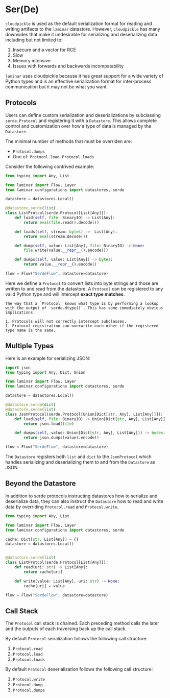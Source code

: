 # Ser(De)

`cloudpickle` is used as the default serialization format for reading and writing artifacts to the `laminar` datastore. However, `cloudpickle` has many downsides that make it undesirable for serializing and deserializing data including but not limited to:

1. Insecure and a vector for RCE
1. Slow
1. Memory intensive
1. Issues with forwards and backwards incompatability

`laminar` uses cloudpickle because it has great support for a wide variety of Python types and is an effective serialization format for inter-process communication but it may not be what you want.

## Protocols

Users can define custom serialization and deserializations by subclassing `serde.Protocol` and registering it with a `Datastore`. This allows complete control and customization over how a type of data is managed by the `Datastore`.

The minimal number of methods that must be overriden are:

- `Protocol.dumps`
- One of: `Protocol.load`, `Protocol.loads`

Consider the following contrived example:

```python
from typing import Any, List

from laminar import Flow, Layer
from laminar.configurations import datastores, serde

datastore = datastores.Local()

@datastore.serde(list)
class ListProtcol(serde.Protocol[List[Any]]):
    def load(self, file: BinaryIO) -> List[Any]:
        return eval(file.read().decode())

    def loads(self, stream: bytes) ->  List[Any]:
        return eval(stream.decode())

    def dump(self, value: List[Any], file: BinaryIO) -> None:
        file.write(value.__repr__().encode())

    def dumps(self, value: List[Any]) -> bytes:
        return value.__repr__().encode()

flow = Flow("SerdeFlow", datastore=datastore)
```

Here we define a `Protocol` to convert lists into byte strings and those are written to and read from the datastore. A `Protocol` can be registered to any vaild Python type and will intercept **exact type matches**.

```{note}
The way that a `Protocol` knows what type is by performing a lookup with the output of `serde.dtype()`. This has some immediately obvious implications:

1. Protocols will not correctly intercept subclasses.
1. Protocol registration can overwrite each other if the registered type name is the same.
```

## Multiple Types

Here is an example for serializing JSON:

```python
import json
from typing import Any, Dict, Union

from laminar import Flow, Layer
from laminar.configurations import datastores, serde

datastore = datastores.Local()

@datastore.serde(dict)
@datastore.serde(list)
class JsonProtocol(serde.Protocol[Union[Dict[str, Any], List[Any]]]):
    def load(self, file: BinaryIO) -> Union[Dict[str, Any], List[Any]]:
        return json.load(file)

    def dumps(self, value: Union[Dict[str, Any], List[Any]]) -> bytes:
        return json.dumps(value).encode()

flow = Flow("SerdeFlow", datastore=datastore)
```

The `Datastore` registers both `list` and `dict` to the `JsonProtocol` which handles serializing and deserializing them to and from the `Datastore` as JSON.

## Beyond the Datastore

In addition to serde protocols instructing datastores how to serialize and deserialize data, they can also instruct the `Datastore` how to read and write data by overriding `Protocol.read` and `Protocol.write`.

```python
from typing import Any, List

from laminar import Flow, Layer
from laminar.configurations import datastores, serde

cache: Dict[str, List[Any]] = {}
datastore = datastores.Local()


@datastore.serde(list)
class ListProtcol(serde.Protocol[List[Any]]):
    def read(uri: str) -> List[Any]:
        return cache[uri]

    def write(value: List[Any], uri: str) -> None:
        cache[uri] = value

flow = Flow("SerdeFlow", datastore=datastore)
```

## Call Stack

The `Protocol` call stack is chained. Each preceding method calls the later and the outputs of each traversing back up the call stack.

By default `Protocol` serialization follows the following call structure:

1. `Protocol.read`
1. `Protocol.load`
1. `Protocol.loads`

By default `Protocol` deserialization follows the following call structure:

1. `Protocol.write`
1. `Protocol.dump`
1. `Protocol.dumps`
